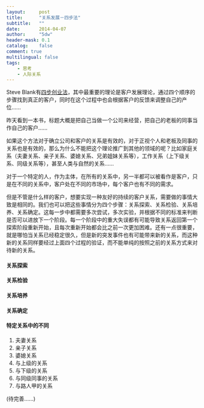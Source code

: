 ```yaml
---
layout:     post
title:      "关系发展－四步法"
subtitle:   ""
date:       2014-04-07
author:     "5dw"
header-mask: 0.1
catalog:    false
comment: true
multilingual: false
tags:
    - 思考
    - 人际关系
---
```



Steve Blank有[四步创业法](http://www.5dw.top/2014/03/29/read-4-steps-for-startup)，其中最重要的理论是客户发展理论，通过四个顺序的步骤找到真正的客户，同时在这个过程中也会根据客户的反馈来调整自己的产位……

昨天看到一本书，标题大概是把自己当做一个公司来经营，把自己的老板的同事当作自己的客户……

如果这个方法对于确立公司和客户的关系是有效的，对于正视个人和老板及同事的关系也是有效的，那么为什么不能把这个理论推广到其他的领域的呢？比如家庭关系（夫妻关系、亲子关系、婆媳关系、兄弟姐妹关系等），工作关系（上下级关系、同级关系等），甚至人类与自然的关系……

对于一个特定的人，作为主体，在所有的关系中，另一半都可以被看作是客户，只是在不同的关系中，客户处在不同的市场中，每个客户也有不同的需求。

但是不管是什么样的客户，想要实现一种友好的持续的客户关系，需要做的事情大致是相同的。我们也可以把这些事情分为四个步骤：关系探索、关系检验、关系培养、关系确定。这每一步中都需要多次尝试，多次实验，并根据不同的标准来判断是否可以进放下一个阶段。每一个阶段中的重大失误都有可能导致关系返回第一个探索阶段重新开始，且每次重新开始都会比之前一次更加困难。还有一点很重要，就是哪怕当关系已经稳定很久，但是新的突发事件也有可能带来新的关系，而这种新的关系同样要经过上面四个过程的验证，而不能单纯的按照之前的关系方式来对待新的关系。

#### 关系探索


#### 关系检验


#### 关系培养


#### 关系确定


#### 特定关系中的不同

1. 夫妻关系
2. 亲子关系
3. 婆媳关系
4. 与上级的关系
5. 与下级的关系
6. 与同级同事的关系
7. 与路人甲的关系

(待完善……)
